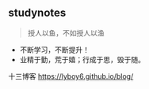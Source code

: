 ## studynotes

> 授人以鱼，不如授人以渔

- 不断学习，不断提升！
- 业精于勤，荒于嬉；行成于思，毁于随。


十三博客 https://lyboy6.github.io/blog/
